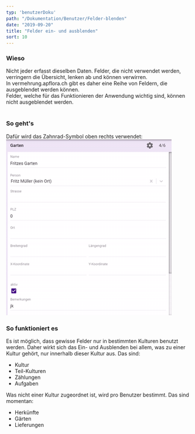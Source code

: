 ```yaml
---
typ: 'benutzerDoku'
path: "/Dokumentation/Benutzer/Felder-blenden"
date: "2019-09-20"
title: "Felder ein- und ausblenden"
sort: 10
---
```


### Wieso
Nicht jeder erfasst dieselben Daten. Felder, die nicht verwendet werden, verringern die Übersicht, lenken ab und können verwirren.<br/>
In vermehrung.apflora.ch gibt es daher eine Reihe von Feldern, die ausgeblendet werden können.<br/>
Felder, welche für das Funktionieren der Anwendung wichtig sind, können nicht ausgeblendet werden.
<br/><br/>

### So geht's
Dafür wird das Zahnrad-Symbol oben rechts verwendet:<br/>
![Felder wählen](_media/felderBlenden1.gif)<br/>

### So funktioniert es
Es ist möglich, dass gewisse Felder nur in bestimmten Kulturen benutzt werden. Daher wirkt sich das Ein- und Ausblenden bei allem, was zu einer Kultur gehört, nur innerhalb dieser Kultur aus. Das sind:

- Kultur
- Teil-Kulturen
- Zählungen
- Aufgaben

Was nicht einer Kultur zugeordnet ist, wird pro Benutzer bestimmt. Das sind momentan:

- Herkünfte
- Gärten
- Lieferungen

